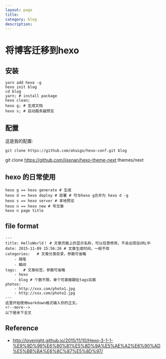 ```yaml
---
layout: page
title:	
category: blog
description: 
---
```

# 将博客迁移到hexo

## 安装

    yarn add hexo -g
    hexo init blog
    cd blog
    yarn; # install package
    hexo clean;
    hexo g; # 生成文档 
    hexo s; # 启动服务器预览


## 配置
这是我的配置:

    git clone https://github.com/ahuigo/hexo-conf.git blog

git clone https://github.com/iissnan/hexo-theme-next themes/next


## hexo 的日常使用

    hexo g == hexo generate # 生成
    hexo d == hexo deploy # 部署 # 可与hexo g合并为 hexo d -g
    hexo s == hexo server # 本地预览
    hexo n == hexo new # 写文章
    hexo n page title

## file format

    ---
    title: HelloWorld！ # 文章页面上的显示名称，可以任意修改，不会出现在URL中
    date: 2015-11-09 15:56:26 # 文章生成时间，一般不改
    categories:   # 文章分类目录，参数可省略
        - 随笔
        - 瞬间
    tags:   # 文章标签，参数可省略
        - hexo
        - blog # 个数不限，单个可直接跟在tags后面
    photos:
        - http://xxx.com/photo1.jpg
        - http://xxx.com/photo2.jpg
    ---
    这里开始使用markdown格式输入你的正文。
    <!--more-->
    以下是余下全文

## Reference
- http://lovenight.github.io/2015/11/10/Hexo-3-1-1-%E9%9D%99%E6%80%81%E5%8D%9A%E5%AE%A2%E6%90%AD%E5%BB%BA%E6%8C%87%E5%8D%97/